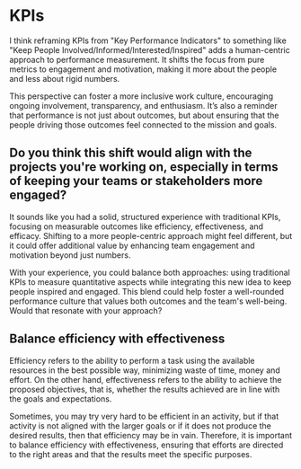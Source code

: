 # KPIs

I think reframing KPIs from "Key Performance Indicators" to something like "Keep People Involved/Informed/Interested/Inspired" adds a human-centric approach to performance measurement. It shifts the focus from pure metrics to engagement and motivation, making it more about the people and less about rigid numbers.

This perspective can foster a more inclusive work culture, encouraging ongoing involvement, transparency, and enthusiasm. It’s also a reminder that performance is not just about outcomes, but about ensuring that the people driving those outcomes feel connected to the mission and goals.

## Do you think this shift would align with the projects you're working on, especially in terms of keeping your teams or stakeholders more engaged?

It sounds like you had a solid, structured experience with traditional KPIs, focusing on measurable outcomes like efficiency, effectiveness, and efficacy. Shifting to a more people-centric approach might feel different, but it could offer additional value by enhancing team engagement and motivation beyond just numbers.

With your experience, you could balance both approaches: using traditional KPIs to measure quantitative aspects while integrating this new idea to keep people inspired and engaged. This blend could help foster a well-rounded performance culture that values both outcomes and the team's well-being. Would that resonate with your approach?

## Balance efficiency with effectiveness

Efficiency refers to the ability to perform a task using the available resources in the best possible way, minimizing waste of time, money and effort. On the other hand, effectiveness refers to the ability to achieve the proposed objectives, that is, whether the results achieved are in line with the goals and expectations.

Sometimes, you may try very hard to be efficient in an activity, but if that activity is not aligned with the larger goals or if it does not produce the desired results, then that efficiency may be in vain. Therefore, it is important to balance efficiency with effectiveness, ensuring that efforts are directed to the right areas and that the results meet the specific purposes.

